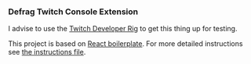 ### Defrag Twitch Console Extension
I advise to use the [Twitch Developer Rig](https://dev.twitch.tv/docs/extensions/rig/) to get this thing up for testing.

This project is based on [React boilerplate](https://github.com/twitchdev/extensions-boilerplate). For more detailed instructions see [the instructions file](INSTRUCTIONS.md).